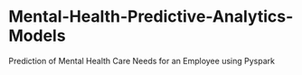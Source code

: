 # Mental-Health-Predictive-Analytics-Models
Prediction of Mental Health Care Needs for an Employee using Pyspark
